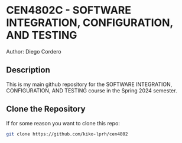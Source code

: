 # CEN4802C - SOFTWARE INTEGRATION, CONFIGURATION, AND TESTING

Author: Diego Cordero

## Description

This is my main github repository for the SOFTWARE INTEGRATION, CONFIGURATION, AND TESTING course in the Spring 2024 semester.

## Clone the Repository
If for some reason you want to clone this repo:
 ```bash
 git clone https://github.com/kiko-lprh/cen4802